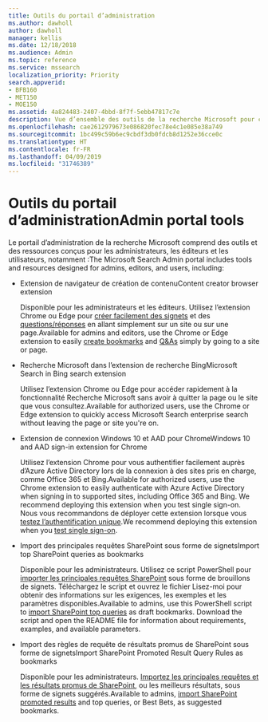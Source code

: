 ```yaml
---
title: Outils du portail d’administration
ms.author: dawholl
author: dawholl
manager: kellis
ms.date: 12/18/2018
ms.audience: Admin
ms.topic: reference
ms.service: mssearch
localization_priority: Priority
search.appverid:
- BFB160
- MET150
- MOE150
ms.assetid: 4a824483-2407-4bbd-8f7f-5ebb47817c7e
description: Vue d’ensemble des outils de la recherche Microsoft pour créer et importer des résultats, vous connecter automatiquement et lancer des recherches de n’importe où
ms.openlocfilehash: cae2612979673e086820fec78e4c1e085e38a749
ms.sourcegitcommit: 1bc499c59b6ec9cbdf3db0fdcb8d1252e36cce0c
ms.translationtype: HT
ms.contentlocale: fr-FR
ms.lasthandoff: 04/09/2019
ms.locfileid: "31746389"
---
```

# <a name="admin-portal-tools"></a><span data-ttu-id="621c9-103">Outils du portail d’administration</span><span class="sxs-lookup"><span data-stu-id="621c9-103">Admin portal tools</span></span>

<span data-ttu-id="621c9-104">Le portail d’administration de la recherche Microsoft comprend des outils et des ressources conçus pour les administrateurs, les éditeurs et les utilisateurs, notamment :</span><span class="sxs-lookup"><span data-stu-id="621c9-104">The Microsoft Search Admin portal includes tools and resources designed for admins, editors, and users, including:</span></span>
  
- <span data-ttu-id="621c9-105">Extension de navigateur de création de contenu</span><span class="sxs-lookup"><span data-stu-id="621c9-105">Content creator browser extension</span></span>
    
    <span data-ttu-id="621c9-106">Disponible pour les administrateurs et les éditeurs. Utilisez l’extension Chrome ou Edge pour [créer facilement des signets](create-bookmarks.md) et des [questions/réponses](create-qas.md) en allant simplement sur un site ou sur une page.</span><span class="sxs-lookup"><span data-stu-id="621c9-106">Available for admins and editors, use the Chrome or Edge extension to easily [create bookmarks](create-bookmarks.md) and [Q&As](create-qas.md) simply by going to a site or page.</span></span> 
    
- <span data-ttu-id="621c9-107">Recherche Microsoft dans l’extension de recherche Bing</span><span class="sxs-lookup"><span data-stu-id="621c9-107">Microsoft Search in Bing search extension</span></span>
    
    <span data-ttu-id="621c9-108">Utilisez l’extension Chrome ou Edge pour accéder rapidement à la fonctionnalité Recherche Microsoft sans avoir à quitter la page ou le site que vous consultez.</span><span class="sxs-lookup"><span data-stu-id="621c9-108">Available for authorized users, use the Chrome or Edge extension to quickly access Microsoft Search enterprise search without leaving the page or site you're on.</span></span>
    
- <span data-ttu-id="621c9-109">Extension de connexion Windows 10 et AAD pour Chrome</span><span class="sxs-lookup"><span data-stu-id="621c9-109">Windows 10 and AAD sign-in extension for Chrome</span></span>
    
    <span data-ttu-id="621c9-110">Utilisez l’extension Chrome pour vous authentifier facilement auprès d’Azure Active Directory lors de la connexion à des sites pris en charge, comme Office 365 et Bing.</span><span class="sxs-lookup"><span data-stu-id="621c9-110">Available for authorized users, use the Chrome extension to easily authenticate with Azure Active Directory when signing in to supported sites, including Office 365 and Bing. We recommend deploying this extension when you test single sign-on.</span></span> <span data-ttu-id="621c9-111">Nous vous recommandons de déployer cette extension lorsque vous [testez l’authentification unique](test-single-sign-on.md).</span><span class="sxs-lookup"><span data-stu-id="621c9-111">We recommend deploying this extension when you [test single sign-on](test-single-sign-on.md).</span></span>
    
- <span data-ttu-id="621c9-112">Import des principales requêtes SharePoint sous forme de signets</span><span class="sxs-lookup"><span data-stu-id="621c9-112">Import top SharePoint queries as bookmarks</span></span>
    
    <span data-ttu-id="621c9-p102">Disponible pour les administrateurs. Utilisez ce script PowerShell pour [importer les principales requêtes SharePoint](import-sharepoint-promoted-results-and-top-queries.md) sous forme de brouillons de signets. Téléchargez le script et ouvrez le fichier Lisez-moi pour obtenir des informations sur les exigences, les exemples et les paramètres disponibles.</span><span class="sxs-lookup"><span data-stu-id="621c9-p102">Available to admins, use this PowerShell script to [import SharePoint top queries](import-sharepoint-promoted-results-and-top-queries.md) as draft bookmarks. Download the script and open the README file for information about requirements, examples, and available parameters.</span></span> 
    
- <span data-ttu-id="621c9-115">Import des règles de requête de résultats promus de SharePoint sous forme de signets</span><span class="sxs-lookup"><span data-stu-id="621c9-115">Import SharePoint Promoted Result Query Rules as bookmarks</span></span>
    
    <span data-ttu-id="621c9-116">Disponible pour les administrateurs. [Importez les principales requêtes et les résultats promus de SharePoint](import-sharepoint-promoted-results-and-top-queries.md), ou les meilleurs résultats, sous forme de signets suggérés.</span><span class="sxs-lookup"><span data-stu-id="621c9-116">Available to admins, [import SharePoint promoted results](import-sharepoint-promoted-results-and-top-queries.md) and top queries, or Best Bets, as suggested bookmarks.</span></span> 

  

